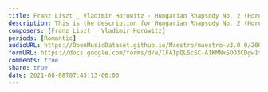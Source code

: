 ```yaml
---
title: Franz Liszt _ Vladimir Horowitz - Hungarian Rhapsody No. 2 (Horowitz Edition) (1)
description: This is the description for Hungarian Rhapsody No. 2 (Horowitz Edition) by Franz Liszt _ Vladimir Horowitz
composers: [Franz Liszt _ Vladimir Horowitz]
periods: [Romantic]
audioURL: https://OpenMusicDataset.github.io/Maestro/maestro-v3.0.0/2008/MIDI-Unprocessed_09_R2_2008_01-05_ORIG_MID--AUDIO_09_R2_2008_wav--5.midi
formURL: https://docs.google.com/forms/d/e/1FAIpQLScSC-A1KMNxSOO3CDgw1tlcWjz-Fren-ffn4IByK7jeeS708w/viewform
comments: true
share: true
date: 2021-08-08T07:43:13-06:00
---
```

